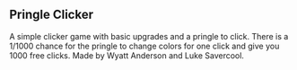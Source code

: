Pringle Clicker
----
A simple clicker game with basic upgrades and a pringle to click. There is a 1/1000 chance for the pringle to change colors for one click and give you 1000 free clicks. 
Made by Wyatt Anderson and Luke Savercool. 
